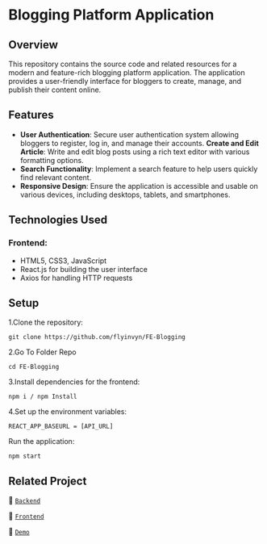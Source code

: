 # Blogging Platform Application
## Overview
This repository contains the source code and related resources for a modern and feature-rich blogging platform application. The application provides a user-friendly interface for bloggers to create, manage, and publish their content online.

## Features
+ **User Authentication**: Secure user authentication system allowing bloggers to register, log in, and manage their accounts.
**Create and Edit Article**: Write and edit blog posts using a rich text editor with various formatting options.
+ **Search Functionality**: Implement a search feature to help users quickly find relevant content.
+ **Responsive Design**: Ensure the application is accessible and usable on various devices, including desktops, tablets, and smartphones.

## Technologies Used
### Frontend:

+ HTML5, CSS3, JavaScript
+ React.js for building the user interface
+ Axios for handling HTTP requests

## Setup
1.Clone the repository:

```
git clone https://github.com/flyinvyn/FE-Blogging
```
2.Go To Folder Repo

```
cd FE-Blogging
```
3.Install dependencies for the frontend:

```
npm i / npm Install
```
4.Set up the environment variables:

```
REACT_APP_BASEURL = [API_URL]
```
Run the application:

```
npm start
```

## Related Project

:rocket: [`Backend`](https://github.com/flyinvyn/BE-Blogging)

:rocket: [`Frontend`](https://github.com/flyinvyn/FE-Blogging)

:rocket: [`Demo`](https://fe-blogging.vercel.app/)
